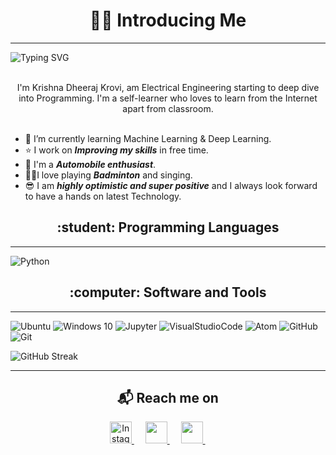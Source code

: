 
<!--
**SuhasBRao/SuhasBRao** is a ✨ _special_ ✨ repository because its `README.md` (this file) appears on your GitHub profile.-->
<h1 align="center"> 👨‍💻 Introducing Me </h1>

---

<img src ="https://readme-typing-svg.herokuapp.com?font=Montserrat&color=blue&size=24&lines=Hey+there,+I'm+Krishna+Dheeraj.;I+love+Automobiles+and+Tech.;A+Machine-Learning+Enthusiast+!.;" alt="Typing SVG" >

<p align="center">
  <br>
  I'm Krishna Dheeraj Krovi, am Electrical Engineering starting to deep dive into Programming.
  I'm a self-learner who loves to learn from the Internet apart from classroom.
  <br> <br>
  <!-- <img src="https://komarev.com/ghpvc/?username=KrishnaDheerajKrovi&color=blue&style=flat" color=blue alt="https://krishnadheerajkrovi.github.io/" /> 
 -->
 
  <!--<img src="https://komarev.com/ghpvc/?username=SuhasBRao" alt="https://github.com/SuhasBRao" /> -->
</p>

- &#128214; I’m currently learning Machine Learning & Deep Learning.
- &#11088; I work on ***Improving my skills*** in free time.
- &#x1f697; I'm a ***Automobile enthusiast***.
- &#127992;&#x1F3A4;I love playing ***Badminton*** and singing.
- &#128526; I am ***highly optimistic and super positive*** and I always look forward to have a hands on latest Technology.


<h2 align="center"> :student: Programming Languages</h2>

---

![Python](https://img.shields.io/badge/python-%2314354C.svg?style=for-the-badge&logo=python&logoColor=white)
<!-- !
![Java](https://img.shields.io/badge/java-critical.svg?style=for-the-badge&logo=java3&logoColor=white)
![Jenkins]()
![ActiveMQ]()
![PySpark]()
![PostgreSQL]()
[ReactJS](https://img.shields.io/badge/-ReactJs-61DAFB?logo=react&logoColor=white&style=flat) 
![Java](https://img.shields.io/badge/java-critical.svg?style=for-the-badge&logo=java3&logoColor=white)
-->

<h2 align="center">:computer: Software and Tools</h2>

---

![Ubuntu](https://img.shields.io/badge/Ubuntu-E95420?style=for-the-badge&logo=ubuntu&logoColor=white)
![Windows 10](https://img.shields.io/badge/Windows-0078D6?style=for-the-badge&logo=windows&logoColor=white)
![Jupyter](https://img.shields.io/badge/Jupyter-000000.svg?style=for-the-badge&color=orange&logo=jupyter&logoColor=white)
![VisualStudioCode](https://img.shields.io/badge/VisualStudioCode-0078d7.svg?style=for-the-badge&logo=visual-studio-code&logoColor=white)
![Atom](https://img.shields.io/badge/Atom-%2366595C.svg?style=for-the-badge&logo=atom&logoColor=white)
![GitHub](https://img.shields.io/badge/github-%23121011.svg?style=for-the-badge&logo=github&logoColor=white)
![Git](https://img.shields.io/badge/git-%23F05033.svg?style=for-the-badge&logo=git&logoColor=white)


![GitHub Streak](https://github-readme-streak-stats.herokuapp.com?user=krishnadheerajkrovi&stroke=38DD69&background=165795&ring=37DD57&fire=1CD577&sideNums=120E5BF2&sideLabels=1ADD40&currStreakLabel=10EF24&dates=11E2E7FF&currStreakNum=639E29)


---

<h2  align="center">&#x1F4EC; Reach me on</h2>

<p align = "center">  
<a href="https://www.instagram.com/krishnadheerajkrovii/">
  <img
    alt="Instagram"
    src = "https://cdn-icons-png.flaticon.com/512/174/174855.png"
    width = 35
    height = 35
   />
</a>
&emsp;
<a href="mailto:krishnadheeraj22@gmail.com?subject=Hello%20Ileri,%20From%20Github">
  <img 
    src = "https://cdn-icons-png.flaticon.com/512/732/732200.png"
    width = 35
    height = 35   
 />
</a>
&emsp;
<a href="https://in.linkedin.com/in/krishnadheerajkrovi?trk=profile-badge">
  <img 
    src = "https://cdn-icons-png.flaticon.com/512/145/145807.png"
    width = 35
    height = 35   
 />
</a>
&emsp;
&nbsp;&nbsp;&nbsp;&nbsp;
</p>


  
